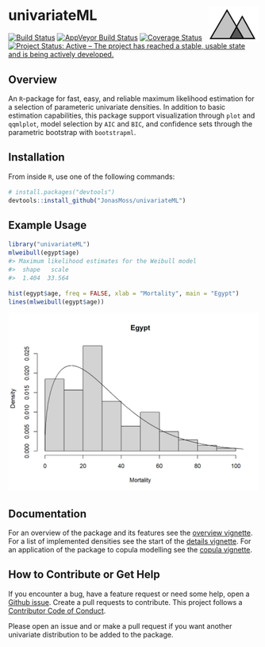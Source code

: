 
<!-- README.md is generated from README.Rmd. Please edit that file -->

# univariateML <img src="man/figures/logo.png" align="right" width="100" height="70" />

[![Build
Status](https://travis-ci.org/JonasMoss/univariateML.svg?branch=master)](https://travis-ci.org/JonasMoss/univariateML)
[![AppVeyor Build
Status](https://ci.appveyor.com/api/projects/status/github/JonasMoss/univariateML?branch=master&svg=true)](https://ci.appveyor.com/project/JonasMoss/univariateML)
[![Coverage
Status](https://codecov.io/gh/JonasMoss/univariateML/branch/master/graph/badge.svg)](https://codecov.io/gh/JonasMoss/univariateML?branch=master)
[![Project Status: Active – The project has reached a stable, usable
state and is being actively
developed.](https://www.repostatus.org/badges/latest/active.svg)](https://www.repostatus.org/#active)

## Overview

An `R`-package for fast, easy, and reliable maximum likelihood
estimation for a selection of parameteric univariate densities. In
addition to basic estimation capabilities, this package support
visualization through `plot` and `qqmlplot`, model selection by `AIC`
and `BIC`, and confidence sets through the parametric bootstrap with
`bootstrapml`.

## Installation

From inside `R`, use one of the following commands:

``` r
# install.packages("devtools")
devtools::install_github("JonasMoss/univariateML")
```

## Example Usage

``` r
library("univariateML")
mlweibull(egypt$age)
#> Maximum likelihood estimates for the Weibull model 
#>  shape   scale  
#>  1.404  33.564
```

``` r
hist(egypt$age, freq = FALSE, xlab = "Mortality", main = "Egypt")
lines(mlweibull(egypt$age))
```

<img src="man/figures/README-weibull_plot-1.png" width="750px" />

## Documentation

For an overview of the package and its features see the [overview
vignette](/vignettes/overview.html). For a list of implemented densities
see the start of the [details vignette](/vignettes/distributions.html).
For an application of the package to copula modelling see the [copula
vignette](/vignettes/copula.html).

## How to Contribute or Get Help

If you encounter a bug, have a feature request or need some help, open a
[Github issue](https://github.com/JonasMoss/univariateML/issues). Create
a pull requests to contribute. This project follows a [Contributor Code
of
Conduct](https://www.contributor-covenant.org/version/1/4/code-of-conduct.md).

Please open an issue and or make a pull request if you want another
univariate distribution to be added to the package.
